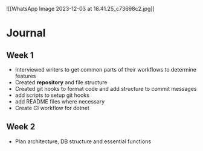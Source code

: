 ![[WhatsApp Image 2023-12-03 at 18.41.25_c73698c2.jpg]]


# Journal
## Week 1
- Interviewed writers to get common parts of their workflows to determine features
- Created **repository** and file structure
- Created git hooks to format code and add structure to commit messages
- add scripts to setup git hooks
- add README files where necessary
- Create CI workflow for dotnet

## Week 2
- Plan architecture, DB structure and essential functions
